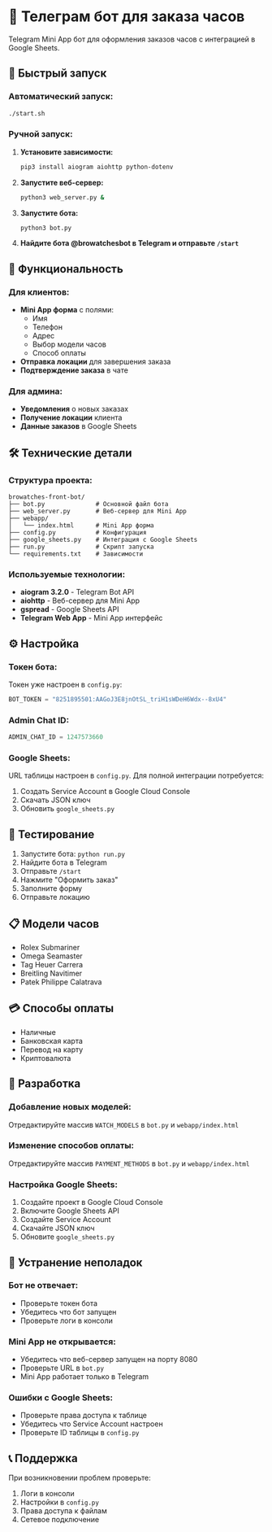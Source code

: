 # 🤖 Телеграм бот для заказа часов

Telegram Mini App бот для оформления заказов часов с интеграцией в Google Sheets.

## 🚀 Быстрый запуск

### Автоматический запуск:

```bash
./start.sh
```

### Ручной запуск:

1. **Установите зависимости:**

   ```bash
   pip3 install aiogram aiohttp python-dotenv
   ```

2. **Запустите веб-сервер:**

   ```bash
   python3 web_server.py &
   ```

3. **Запустите бота:**

   ```bash
   python3 bot.py
   ```

4. **Найдите бота @browatchesbot в Telegram и отправьте `/start`**

## 📱 Функциональность

### Для клиентов:

- **Mini App форма** с полями:
  - Имя
  - Телефон
  - Адрес
  - Выбор модели часов
  - Способ оплаты
- **Отправка локации** для завершения заказа
- **Подтверждение заказа** в чате

### Для админа:

- **Уведомления** о новых заказах
- **Получение локации** клиента
- **Данные заказов** в Google Sheets

## 🛠 Технические детали

### Структура проекта:

```
browatches-front-bot/
├── bot.py              # Основной файл бота
├── web_server.py       # Веб-сервер для Mini App
├── webapp/
│   └── index.html      # Mini App форма
├── config.py           # Конфигурация
├── google_sheets.py    # Интеграция с Google Sheets
├── run.py              # Скрипт запуска
└── requirements.txt    # Зависимости
```

### Используемые технологии:

- **aiogram 3.2.0** - Telegram Bot API
- **aiohttp** - Веб-сервер для Mini App
- **gspread** - Google Sheets API
- **Telegram Web App** - Mini App интерфейс

## ⚙️ Настройка

### Токен бота:

Токен уже настроен в `config.py`:

```python
BOT_TOKEN = "8251895501:AAGoJ3E8jnOtSL_triH1sWDeH6Wdx--8xU4"
```

### Admin Chat ID:

```python
ADMIN_CHAT_ID = 1247573660
```

### Google Sheets:

URL таблицы настроен в `config.py`. Для полной интеграции потребуется:

1. Создать Service Account в Google Cloud Console
2. Скачать JSON ключ
3. Обновить `google_sheets.py`

## 🧪 Тестирование

1. Запустите бота: `python run.py`
2. Найдите бота в Telegram
3. Отправьте `/start`
4. Нажмите "Оформить заказ"
5. Заполните форму
6. Отправьте локацию

## 📋 Модели часов

- Rolex Submariner
- Omega Seamaster
- Tag Heuer Carrera
- Breitling Navitimer
- Patek Philippe Calatrava

## 💳 Способы оплаты

- Наличные
- Банковская карта
- Перевод на карту
- Криптовалюта

## 🔧 Разработка

### Добавление новых моделей:

Отредактируйте массив `WATCH_MODELS` в `bot.py` и `webapp/index.html`

### Изменение способов оплаты:

Отредактируйте массив `PAYMENT_METHODS` в `bot.py` и `webapp/index.html`

### Настройка Google Sheets:

1. Создайте проект в Google Cloud Console
2. Включите Google Sheets API
3. Создайте Service Account
4. Скачайте JSON ключ
5. Обновите `google_sheets.py`

## 🐛 Устранение неполадок

### Бот не отвечает:

- Проверьте токен бота
- Убедитесь что бот запущен
- Проверьте логи в консоли

### Mini App не открывается:

- Убедитесь что веб-сервер запущен на порту 8080
- Проверьте URL в `bot.py`
- Mini App работает только в Telegram

### Ошибки с Google Sheets:

- Проверьте права доступа к таблице
- Убедитесь что Service Account настроен
- Проверьте ID таблицы в `config.py`

## 📞 Поддержка

При возникновении проблем проверьте:

1. Логи в консоли
2. Настройки в `config.py`
3. Права доступа к файлам
4. Сетевое подключение

